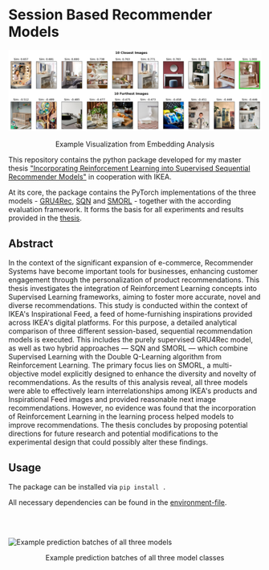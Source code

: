 # Session Based Recommender Models

![Embedding Analysis Example](embedding_mirror_table.png)

<p align="center">
    Example Visualization from Embedding Analysis


This repository contains the python package developed for my master thesis ["Incorporating Reinforcement Learning into Supervised Sequential Recommender Models"](http://urn.kb.se/resolve?urn=urn:nbn:se:liu:diva-195251) in cooperation with IKEA. 

At its core, the package contains the PyTorch implementations of the three models - [GRU4Rec](https://arxiv.org/abs/1511.06939), [SQN](https://dl.acm.org/doi/abs/10.1145/3397271.3401147) and [SMORL](https://dl.acm.org/doi/abs/10.1145/3488560.3498471) - together with the according evaluation framework. It forms the basis for all experiments and results provided in the [thesis](Thesis.pdf).

## Abstract

In the context of the significant expansion of e-commerce, Recommender Systems have become important tools for businesses, enhancing customer engagement through the personalization of product recommendations. This thesis investigates the integration of Reinforcement Learning concepts  into Supervised Learning frameworks, aiming to foster more accurate, novel and diverse recommendations. This study is conducted within the context of IKEA's Inspirational Feed, a  feed of home-furnishing inspirations provided across IKEA's digital platforms. For this purpose, a detailed analytical comparison of three different session-based, sequential recommendation models is executed. This includes the purely supervised GRU4Rec model, as well as two hybrid approaches — SQN and SMORL — which combine Supervised Learning with the Double Q-Learning algorithm from Reinforcement Learning. The primary focus lies on SMORL, a multi-objective model explicitly designed to enhance the diversity and novelty of recommendations. As the results of this analysis reveal, all three models were able to effectively learn interrelationships among IKEA's products and Inspirational Feed images and provided reasonable next image recommendations. However, no evidence was found that the incorporation of Reinforcement Learning in the learning process helped models to improve recommendations. The thesis concludes by proposing potential directions for future research and potential modifications to the experimental design that could possibly alter these findings.

## Usage 

The package can be installed via `pip install .`

All necessary dependencies can be found in the [environment-file](gpu-env.yml).

<br/><br/>

![Example prediction batches of all three models](img_desk_plants.png)

<p align="center">
    Example prediction batches of all three model classes






